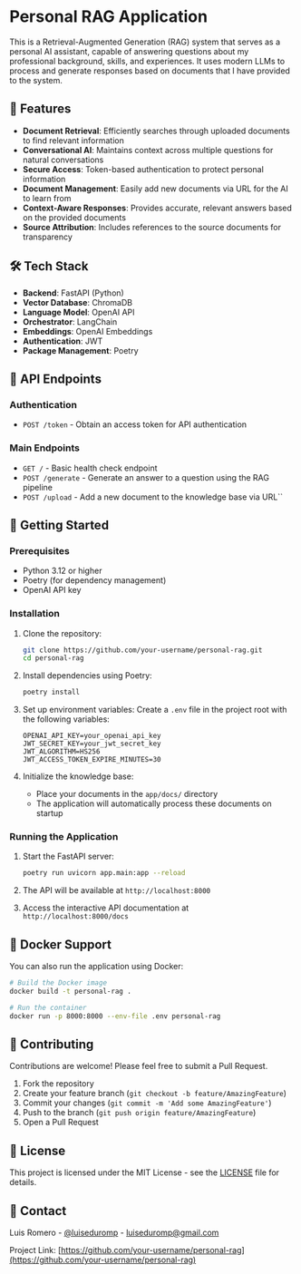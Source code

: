 # Personal RAG Application

This is a Retrieval-Augmented Generation (RAG) system that serves as a personal AI assistant, capable of answering questions about my professional background, skills, and experiences. It uses modern LLMs to process and generate responses based on documents that I have provided to the system.

## 🌟 Features

- **Document Retrieval**: Efficiently searches through uploaded documents to find relevant information
- **Conversational AI**: Maintains context across multiple questions for natural conversations
- **Secure Access**: Token-based authentication to protect personal information
- **Document Management**: Easily add new documents via URL for the AI to learn from
- **Context-Aware Responses**: Provides accurate, relevant answers based on the provided documents
- **Source Attribution**: Includes references to the source documents for transparency

## 🛠️ Tech Stack

- **Backend**: FastAPI (Python)
- **Vector Database**: ChromaDB
- **Language Model**: OpenAI API
- **Orchestrator**: LangChain
- **Embeddings**: OpenAI Embeddings
- **Authentication**: JWT
- **Package Management**: Poetry

## 🚀 API Endpoints

### Authentication

- `POST /token` - Obtain an access token for API authentication

### Main Endpoints

- `GET /` - Basic health check endpoint
- `POST /generate` - Generate an answer to a question using the RAG pipeline
- `POST /upload` - Add a new document to the knowledge base via URL``

## 🚀 Getting Started

### Prerequisites

- Python 3.12 or higher
- Poetry (for dependency management)
- OpenAI API key

### Installation

1. Clone the repository:
   ```bash
   git clone https://github.com/your-username/personal-rag.git
   cd personal-rag
   ```

2. Install dependencies using Poetry:
   ```bash
   poetry install
   ```

3. Set up environment variables:
   Create a `.env` file in the project root with the following variables:
   ```
   OPENAI_API_KEY=your_openai_api_key
   JWT_SECRET_KEY=your_jwt_secret_key
   JWT_ALGORITHM=HS256
   JWT_ACCESS_TOKEN_EXPIRE_MINUTES=30
   ```

4. Initialize the knowledge base:
   - Place your documents in the `app/docs/` directory
   - The application will automatically process these documents on startup

### Running the Application

1. Start the FastAPI server:
   ```bash
   poetry run uvicorn app.main:app --reload
   ```

2. The API will be available at `http://localhost:8000`

3. Access the interactive API documentation at `http://localhost:8000/docs`

## 🐳 Docker Support

You can also run the application using Docker:

```bash
# Build the Docker image
docker build -t personal-rag .

# Run the container
docker run -p 8000:8000 --env-file .env personal-rag
```

## 🤝 Contributing

Contributions are welcome! Please feel free to submit a Pull Request.

1. Fork the repository
2. Create your feature branch (`git checkout -b feature/AmazingFeature`)
3. Commit your changes (`git commit -m 'Add some AmazingFeature'`)
4. Push to the branch (`git push origin feature/AmazingFeature`)
5. Open a Pull Request

## 📄 License

This project is licensed under the MIT License - see the [LICENSE](LICENSE) file for details.

## 📧 Contact

Luis Romero - [@luiseduromp](https://github.com/luiseduromp) - luiseduromp@gmail.com

Project Link: [https://github.com/your-username/personal-rag](https://github.com/your-username/personal-rag)
